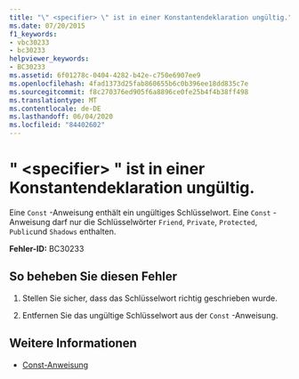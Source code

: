```yaml
---
title: "\" <specifier> \" ist in einer Konstantendeklaration ungültig."
ms.date: 07/20/2015
f1_keywords:
- vbc30233
- bc30233
helpviewer_keywords:
- BC30233
ms.assetid: 6f01278c-0404-4282-b42e-c750e6907ee9
ms.openlocfilehash: 4fad1373d25fab860655b6c0b396ee18dd835c7e
ms.sourcegitcommit: f8c270376ed905f6a8896ce0fe25b4f4b38ff498
ms.translationtype: MT
ms.contentlocale: de-DE
ms.lasthandoff: 06/04/2020
ms.locfileid: "84402602"
---
```

# <a name="specifier-is-not-valid-on-a-constant-declaration"></a>" \<specifier> " ist in einer Konstantendeklaration ungültig.
Eine `Const` -Anweisung enthält ein ungültiges Schlüsselwort. Eine `Const` -Anweisung darf nur die Schlüsselwörter `Friend`, `Private`, `Protected`, `Public`und `Shadows` enthalten.  
  
 **Fehler-ID:** BC30233  
  
## <a name="to-correct-this-error"></a>So beheben Sie diesen Fehler  
  
1. Stellen Sie sicher, dass das Schlüsselwort richtig geschrieben wurde.  
  
2. Entfernen Sie das ungültige Schlüsselwort aus der `Const` -Anweisung.  
  
## <a name="see-also"></a>Weitere Informationen

- [Const-Anweisung](../language-reference/statements/const-statement.md)
